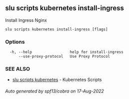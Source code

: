 ## slu scripts kubernetes install-ingress

Install Ingress Nginx

```
slu scripts kubernetes install-ingress [flags]
```

### Options

```
  -h, --help                 help for install-ingress
      --use-proxy-protocol   Use Proxy Protocol
```

### SEE ALSO

* [slu scripts kubernetes](slu_scripts_kubernetes.md)	 - Kubernetes Scripts

###### Auto generated by spf13/cobra on 17-Aug-2022
